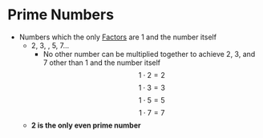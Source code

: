 # Prime Numbers

- Numbers which the only [Factors](./Eyntam_Factors.md) are 1 and the number itself
    - 2, 3, , 5, 7...
        - No other number can be multiplied together to achieve 2, 3, and 7 other than 1 and the number itself
        $${1}\cdot{2} = 2$$
        $${1}\cdot{3} = 3$$
        $${1}\cdot{5} = 5$$
        $${1}\cdot{7} = 7$$
    - **2 is the only even prime number**
